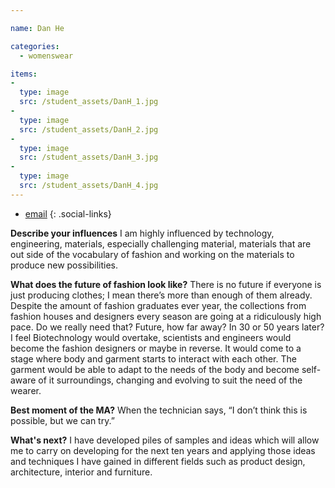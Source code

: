 ```yaml
---

name: Dan He

categories:
  - womenswear

items:
-
  type: image
  src: /student_assets/DanH_1.jpg
-
  type: image
  src: /student_assets/DanH_2.jpg
-
  type: image
  src: /student_assets/DanH_3.jpg
-
  type: image
  src: /student_assets/DanH_4.jpg
---
```


* [email](mailto:dan.he@network.rca.ac.uk)
{: .social-links}

**Describe your influences**
I am highly influenced by technology, engineering, materials, especially challenging material, materials that are out side of the vocabulary of fashion and working on the materials to produce new possibilities.

**What does the future of fashion look like?**
There is no future if everyone is just producing clothes; I mean there’s more than enough of them already. Despite the amount of fashion graduates ever year, the collections from fashion houses and designers every season are going at a ridiculously high pace. Do we really need that?
Future, how far away? In 30 or 50 years later? I feel Biotechnology would overtake, scientists and engineers would become the fashion designers or maybe in reverse.  It would come to a stage where body and garment starts to interact with each other. The garment would be able to adapt to the needs of the body and become self-aware of it surroundings, changing and evolving to suit the need of the wearer.

**Best moment of the MA?**
When the technician says, “I don’t think this is possible, but we can try.”

**What's next?**
I have developed piles of samples and ideas which will allow me to carry on developing for the next ten years and applying those ideas and techniques I have gained in different fields such as product design, architecture, interior and furniture.
